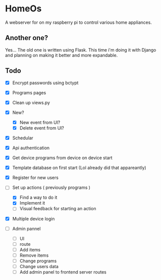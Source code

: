 # HomeOs

A webserver for on my raspberry pi to control various home appliances.

## Another one?

Yes... The old one is written using Flask. This time i'm doing it with Django and planning on making it better and more expandable.

## Todo

- [X] Encrypt passwords using bctypt
- [X] Programs pages
- [X] Clean up views.py
- [X] New?
  - [X] New event from UI?
  - [X] Delete event from UI?

- [X] Schedular
- [X] Api authentication
- [X] Get device programs from device on device start
- [X] Template database on first start (Lol already did that appareantly)
- [X] Register for new users
- [ ] Set up actions ( previously programs )
  - [X] Find a way to do it
  - [X] Implement it
  - [ ] Visual feedback for starting an action
- [X] Multiple device login

- [ ] Admin pannel
  - [ ] UI
  - [ ] route
  - [ ] Add items
  - [ ] Remove items
  - [ ] Change programs
  - [ ] Change users data
  - [ ] Add admin panel to frontend server routes
